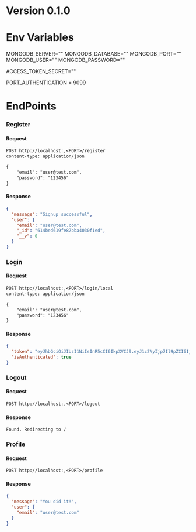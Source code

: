 # Version 0.1.0

# Env Variables

MONGODB_SERVER=""
MONGODB_DATABASE=""
MONGODB_PORT=""
MONGODB_USER=""
MONGODB_PASSWORD=""

ACCESS_TOKEN_SECRET=""

PORT_AUTHENTICATION = 9099


# EndPoints

### Register

#### Request

```rest
POST http://localhost:,<PORT>/register
content-type: application/json

{
    "email": "user@test.com",
    "password": "123456"
}
```
#### Response

```json
{
  "message": "Signup successful",
  "user": {
    "email": "user@test.com",
    "_id": "614bed619fe87bba4030f1ed",
    "__v": 0
  }
}
```

### Login

#### Request

```rest
POST http://localhost:,<PORT>/login/local
content-type: application/json

{
    "email": "user@test.com",
    "password": "123456"
}
```
#### Response

```json
{
  "token": "eyJhbGciOiJIUzI1NiIsInR5cCI6IkpXVCJ9.eyJ1c2VyIjp7Il9pZCI6IjYxM2ZlMjdlMjQ1ZDA3ZTdmYjYwMWFhNiIsImVtYWlsIjoidGVzdDEwMEBnbWFpbC5jb20ifSwiaWF0IjoxNjMyMzY1Mzk4fQ.iGUjlgqVaNQ1lz8TvhkcxswY8hHcKianNptP54glUu0",
  "isAuthenticated": true
}
```

### Logout

#### Request

```rest
POST http://localhost:,<PORT>/logout
```
#### Response

```
Found. Redirecting to /
```

### Profile

#### Request

```rest
POST http://localhost:,<PORT>/profile
```
#### Response

```json
{
  "message": "You did it!",
  "user": {
    "email": "user@test.com"
  }
}
```


